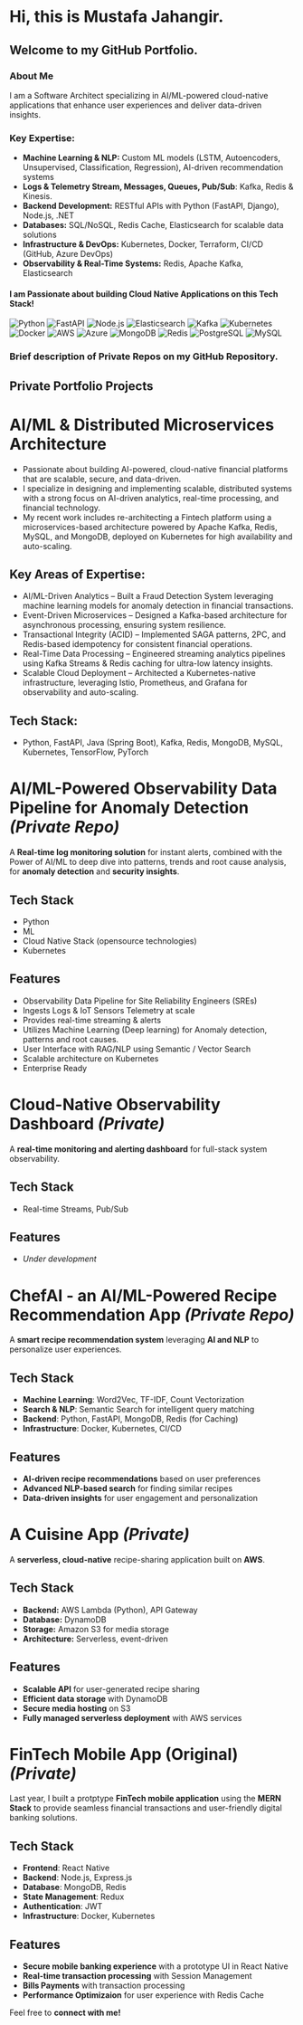 # Hi, this is **Mustafa Jahangir**.

## Welcome to my GitHub Portfolio.

### About Me

I am a Software Architect specializing in AI/ML-powered cloud-native applications that enhance user experiences and deliver data-driven insights.

### Key Expertise:
- **Machine Learning & NLP:** Custom ML models (LSTM, Autoencoders, Unsupervised, Classification, Regression), AI-driven recommendation systems
- **Logs & Telemetry Stream, Messages, Queues, Pub/Sub**: Kafka, Redis & Kinesis.
- **Backend Development:** RESTful APIs with Python (FastAPI, Django), Node.js, .NET
- **Databases:** SQL/NoSQL, Redis Cache, Elasticsearch for scalable data solutions
- **Infrastructure & DevOps:** Kubernetes, Docker, Terraform, CI/CD (GitHub, Azure DevOps)
- **Observability & Real-Time Systems:** Redis, Apache Kafka, Elasticsearch


#### I am Passionate about building Cloud Native Applications on this Tech Stack!
![Python](https://img.shields.io/badge/Python-3776AB?style=for-the-badge&logo=python&logoColor=white) ![FastAPI](https://img.shields.io/badge/FastAPI-009688?style=for-the-badge&logo=fastapi&logoColor=white)  ![Node.js](https://img.shields.io/badge/Node.js-339933?style=for-the-badge&logo=nodedotjs&logoColor=white)  ![Elasticsearch](https://img.shields.io/badge/Elasticsearch-005571?style=for-the-badge&logo=elasticsearch&logoColor=white)  ![Kafka](https://img.shields.io/badge/Apache%20Kafka-231F20?style=for-the-badge&logo=apachekafka&logoColor=white)  ![Kubernetes](https://img.shields.io/badge/Kubernetes-326CE5?style=for-the-badge&logo=kubernetes&logoColor=white)  ![Docker](https://img.shields.io/badge/Docker-2496ED?style=for-the-badge&logo=docker&logoColor=white)  ![AWS](https://img.shields.io/badge/AWS-232F3E?style=for-the-badge&logo=amazonaws&logoColor=white)  ![Azure](https://img.shields.io/badge/Azure-0078D4?style=for-the-badge&logo=microsoftazure&logoColor=white)  ![MongoDB](https://img.shields.io/badge/MongoDB-47A248?style=for-the-badge&logo=mongodb&logoColor=white)  ![Redis](https://img.shields.io/badge/Redis-DC382D?style=for-the-badge&logo=redis&logoColor=white)  ![PostgreSQL](https://img.shields.io/badge/PostgreSQL-336791?style=for-the-badge&logo=postgresql&logoColor=white)  ![MySQL](https://img.shields.io/badge/MySQL-4479A1?style=for-the-badge&logo=mysql&logoColor=white)  

### Brief description of Private Repos on my GitHub Repository.  

##  Private Portfolio Projects

# AI/ML & Distributed Microservices Architecture
- Passionate about building AI-powered, cloud-native financial platforms that are scalable, secure, and data-driven.
- I specialize in designing and implementing scalable, distributed systems with a strong focus on AI-driven analytics, real-time processing, and financial technology.
- My recent work includes re-architecting a Fintech platform using a microservices-based architecture powered by Apache Kafka, Redis, MySQL, and MongoDB, deployed on Kubernetes for high availability and auto-scaling.

## Key Areas of Expertise:
- AI/ML-Driven Analytics – Built a Fraud Detection System leveraging machine learning models for anomaly detection in financial transactions.
- Event-Driven Microservices – Designed a Kafka-based architecture for asynchronous processing, ensuring system resilience.
- Transactional Integrity (ACID) – Implemented SAGA patterns, 2PC, and Redis-based idempotency for consistent financial operations.
- Real-Time Data Processing – Engineered streaming analytics pipelines using Kafka Streams & Redis caching for ultra-low latency insights.
- Scalable Cloud Deployment – Architected a Kubernetes-native infrastructure, leveraging Istio, Prometheus, and Grafana for observability and auto-scaling.

## Tech Stack: 
- Python, FastAPI, Java (Spring Boot), Kafka, Redis, MongoDB, MySQL, Kubernetes, TensorFlow, PyTorch



# **AI/ML-Powered Observability Data Pipeline for Anomaly Detection** *(Private Repo)*
A **Real-time log monitoring solution** for instant alerts, combined with the Power of AI/ML to deep dive into patterns, trends and root cause analysis, for **anomaly detection** and **security insights**.  

##  Tech Stack
- Python
- ML
- Cloud Native Stack (opensource technologies)
- Kubernetes
  
##  Features  
- Observability Data Pipeline for Site Reliability Engineers (SREs)
- Ingests Logs & IoT Sensors Telemetry at scale
- Provides real-time streaming & alerts
- Utilizes Machine Learning (Deep learning) for Anomaly detection, patterns and root causes.
- User Interface with RAG/NLP using Semantic / Vector Search
- Scalable architecture on Kubernetes
- Enterprise Ready

# **Cloud-Native Observability Dashboard** *(Private)*
A **real-time monitoring and alerting dashboard** for full-stack system observability.  
##  Tech Stack
- Real-time Streams, Pub/Sub
  
##  Features  
- *Under development*

# ChefAI - an AI/ML-Powered Recipe Recommendation App *(Private Repo)*  
A **smart recipe recommendation system** leveraging **AI and NLP** to personalize user experiences.  

##  Tech Stack  
- **Machine Learning**: Word2Vec, TF-IDF, Count Vectorization  
- **Search & NLP**: Semantic Search for intelligent query matching  
- **Backend**: Python, FastAPI, MongoDB, Redis (for Caching)
- **Infrastructure**: Docker, Kubernetes, CI/CD  

##  Features  
-  **AI-driven recipe recommendations** based on user preferences  
-  **Advanced NLP-based search** for finding similar recipes  
-  **Data-driven insights** for user engagement and personalization  

#  A Cuisine App *(Private)*

A **serverless, cloud-native** recipe-sharing application built on **AWS**.

## Tech Stack  
- **Backend:** AWS Lambda (Python), API Gateway  
- **Database:** DynamoDB  
- **Storage:** Amazon S3 for media storage  
- **Architecture:** Serverless, event-driven  

##  Features
-  **Scalable API** for user-generated recipe sharing  
-  **Efficient data storage** with DynamoDB  
-  **Secure media hosting** on S3  
-  **Fully managed serverless deployment** with AWS services  

# **FinTech Mobile App (Original)** *(Private)*  
Last year, I built a protptype **FinTech mobile application** using the **MERN Stack** to provide seamless financial transactions and user-friendly digital banking solutions.  

## Tech Stack  
- **Frontend**: React Native  
- **Backend**: Node.js, Express.js  
- **Database**: MongoDB, Redis  
- **State Management**: Redux  
- **Authentication**: JWT
- **Infrastructure**: Docker, Kubernetes  

## Features  
-  **Secure mobile banking experience** with a prototype UI in React Native
-  **Real-time transaction processing** with Session Management
-  **Bills Payments**  with transaction processing
-  **Performance Optimizaion** for user experience with Redis Cache  

Feel free to **connect with me!** 

